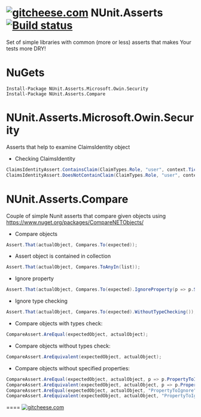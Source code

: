 # [![gitcheese.com](https://api.gitcheese.com/v1/projects/671c413f-730a-47d9-8320-57a4fcc6c32e/badges)](https://www.gitcheese.com/app/#/projects/671c413f-730a-47d9-8320-57a4fcc6c32e/pledges/create) NUnit.Asserts [![Build status](https://ci.appveyor.com/api/projects/status/w8uem84janv84u5o?retina=true)](https://ci.appveyor.com/project/mgibas/nunit-asserts)

Set of simple libraries with common (more or less) asserts that makes Your tests more DRY!

NuGets
====
```
Install-Package NUnit.Asserts.Microsoft.Owin.Security
Install-Package NUnit.Asserts.Compare
```

NUnit.Asserts.Microsoft.Owin.Security
==================
Asserts that help to examine ClaimsIdentity object

- Checking ClaimsIdentity
```csharp
ClaimsIdentityAssert.ContainsClaim(ClaimTypes.Role, "user", context.Ticket.Identity);
ClaimsIdentityAssert.DoesNotContainClaim(ClaimTypes.Role, "user", context.Ticket.Identity);
```

NUnit.Asserts.Compare
==================
Couple of simple Nunit asserts that compare given objects using https://www.nuget.org/packages/CompareNETObjects/

- Compare objects
```csharp
Assert.That(actualObject, Compares.To(expected));
```

- Assert object is contained in collection
```csharp
Assert.That(actualObject, Compares.ToAnyIn(list));
```

- Ignore property
```csharp
Assert.That(actualObject, Compares.To(expected).IgnoreProperty(p => p.Some));
```

- Ignore type checking
```csharp
Assert.That(actualObject, Compares.To(expected).WithoutTypeChecking());
```

- Compare objects with types check:
```csharp
CompareAssert.AreEqual(expectedObject, actualObject);
```

- Compare objects without types check:
```csharp
CompareAssert.AreEquivalent(expectedObject, actualObject);
```

- Compare objects without specified properties:
```csharp
CompareAssert.AreEqual(expectedObject, actualObject, p => p.PropertyToIgnore, p => p.OtherPropertyToIgnore);
CompareAssert.AreEquivalent(expectedObject, actualObject, p => p.PropertyToIgnore, p => p.OtherPropertyToIgnore);
CompareAssert.AreEqual(expectedObject, actualObject, "PropertyToIgnore", "OtherPropertyToIgnore");
CompareAssert.AreEquivalent(expectedObject, actualObject, "PropertyToIgnore", "OtherPropertyToIgnore");
```
====
[![gitcheese.com](https://api.gitcheese.com/v1/projects/671c413f-730a-47d9-8320-57a4fcc6c32e/badges)](https://www.gitcheese.com/app/#/projects/671c413f-730a-47d9-8320-57a4fcc6c32e/pledges/create)
